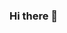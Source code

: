 ### Hi there 👋

<!--
**Antonio-jlas/Antonio-jlas** is a ✨ _special_ ✨ repository because its `README.md` (this file) appears on your GitHub profile.

Here are some ideas to get you started:

- 🔭 I’m currently working como Enfermiro do Hospital Tricentenario Mestre Vitalino -PE
- 🌱 I’m currently learning HTML,CSS,JavaScript.pro 👯 I’m looking to collaborate on ... 
- 🤔 I’m looking for help with ...
- 💬 Ask me about ...
- 📫 How to reach me: ...
- 😄 Pronouns: ...
- ⚡ Fun fact: ...
-->
